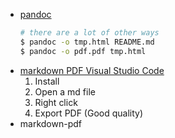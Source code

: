 
- [pandoc](https://en.wikipedia.org/wiki/Pandoc)
  ```bash
  # there are a lot of other ways
  $ pandoc -o tmp.html README.md
  $ pandoc -o pdf.pdf tmp.html
  ```
- [markdown PDF Visual Studio Code](https://marketplace.visualstudio.com/items?itemName=yzane.markdown-pdf)
  1. Install
  2. Open a md file
  3. Right click
  4. Export PDF (Good quality)
- markdown-pdf
